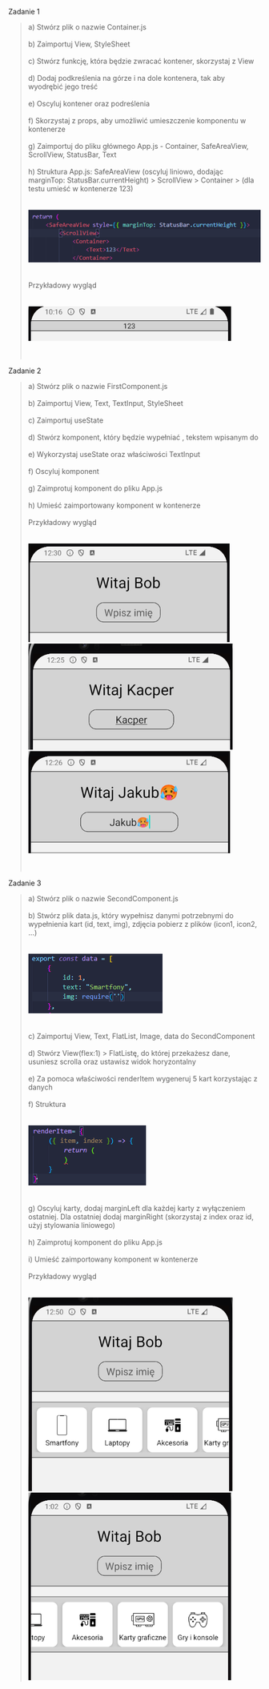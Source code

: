 Zadanie 1
> a) Stwórz plik o nazwie Container.js <br><br>
> b) Zaimportuj View, StyleSheet <br><br>
> c) Stwórz funkcję, która będzie zwracać kontener, skorzystaj z View <br><br>
> d) Dodaj podkreślenia na górze i na dole kontenera, tak aby wyodrębić jego treść <br><br>
> e) Oscyluj kontener oraz podreślenia <br><br>
> f) Skorzystaj z props, aby umożliwić umieszczenie komponentu w kontenerze <br><br>
> g) Zaimportuj do pliku głównego App.js - Container, SafeAreaView, ScrollView, StatusBar, Text <br><br>
> h) Struktura  App.js: SafeAreaView (oscyluj liniowo, dodając marginTop: StatusBar.currentHeight) > ScrollView > Container > (dla testu umieść w kontenerze <Text>123</Text>) <br><br><br>
>![Struktura](img/img1.png) <br><br><br>
>Przykładowy wygląd <br><br><br>
>![Kontener](img/container.png) <br><br><br>

Zadanie 2
> a) Stwórz plik o nazwie FirstComponent.js <br><br>
> b) Zaimportuj View, Text, TextInput, StyleSheet <br><br>
> c) Zaimportuj useState <br><br>
> d) Stwórz komponent, który będzie wypełniać <Text>, tekstem wpisanym do <TextInput> <br><br>
> e) Wykorzystaj useState oraz właściwości TextInput <br><br>
> f) Oscyluj komponent <br><br>
> g) Zaimprotuj komponent do pliku App.js <br><br>
> h) Umieść zaimportowany komponent w kontenerze <br><br>
> Przykładowy wygląd <br><br><br>
> ![TextInput](img/img4.png)
> ![TextInput](img/img2.png)
> ![TextInput](img/img3.png) <br><br><br>

Zadanie 3
> a) Stwórz plik o nazwie SecondComponent.js <br><br>
> b) Stwórz plik data.js, który wypełnisz danymi potrzebnymi do wypełnienia kart (id, text, img), zdjęcia pobierz z plików (icon1, icon2, ...) <br><br><br>
> ![Struktura](img/img6.png) <br><br><br>
> c) Zaimportuj View, Text, FlatList, Image, data do SecondComponent <br><br>
> d) Stwórz View(flex:1) > FlatListę, do której przekażesz dane, usuniesz scrolla oraz ustawisz widok horyzontalny <br><br>
> e) Za pomoca właściwości renderItem wygeneruj 5 kart korzystając z danych <br><br>
> f) Struktura <br><br><br>
> ![Struktura](img/img5.png) <br><br><br>
> g) Oscyluj karty, dodaj marginLeft dla każdej karty z wyłączeniem ostatniej. Dla ostatniej dodaj marginRight (skorzystaj z index oraz id, użyj stylowania liniowego) <br><br>
> h) Zaimprotuj komponent do pliku App.js <br><br>
> i) Umieść zaimportowany komponent w kontenerze <br><br>
> Przykładowy wygląd <br><br><br>
> ![Items](img/img7.png)
> ![Items](img/img8.png)



